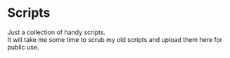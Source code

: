 # Scripts

Just a collection of handy scripts.<br/>
It will take me some time to scrub my old scripts and upload them here for public use. <br/>


